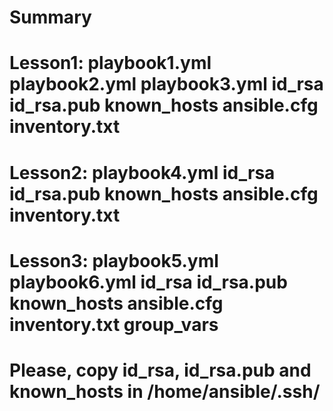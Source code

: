 # Summary
#
# Lesson1: playbook1.yml playbook2.yml playbook3.yml id_rsa id_rsa.pub known_hosts ansible.cfg inventory.txt
# Lesson2: playbook4.yml id_rsa id_rsa.pub known_hosts ansible.cfg inventory.txt
# Lesson3: playbook5.yml playbook6.yml id_rsa id_rsa.pub known_hosts ansible.cfg inventory.txt group_vars
#
# Please, copy id_rsa, id_rsa.pub and known_hosts in /home/ansible/.ssh/